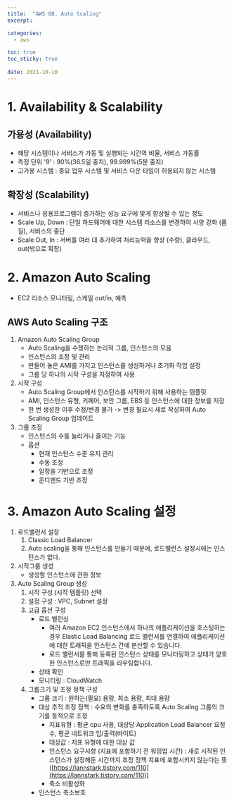 ```yaml
---
title:  "AWS 08. Auto Scaling"
excerpt:

categories:
  - aws

toc: true
toc_sticky: true
 
date: 2021-10-10
---
```


# 1. Availability & Scalability

## 가용성 (Availability)

-   해당 시스템이나 서비스가 가동 및 실행되는 시간의 비율, 서비스 가동률
-   측정 단위 '9' : 90%(36.5일 중지), 99.999%(5분 중지)
-   고가용 시스템 : 중요 업무 시스템 및 서비스 다운 타임이 허용되지 않는 시스템

## 확장성 (Scalability)

-   서비스나 응용프로그램이 증가하는 성능 요구에 맞게 향상될 수 있는 정도
-   Scale Up, Down : 단일 하드웨어에 대한 시스템 리소스를 변경하여 사양 강화 (품질), 서비스의 중단
-   Scale Out, In : 서버를 여러 대 추가하여 처리능력을 향상 (수량), 클라우드, out(밖으로 확장)

# 2. Amazon Auto Scaling

-   EC2 리소스 모니터링, 스케일 out/in, 예측

## AWS Auto Scaling 구조

1.  Amazon Auto Scaling Group
    -   Auto Scaling을 수행하는 논리적 그룹, 인스턴스의 모음
    -   인스턴스의 조정 및 관리
    -   만들어 놓은 AMI를 가지고 인스턴스를 생성하거나 초기화 작업 설정
    -   그룹 당 하나의 시작 구성을 지정하여 사용
2.  시작 구성
    -   Auto Scaling Group에서 인스턴스를 시작하기 위해 사용하는 템플릿
    -   AMI, 인스턴스 유형, 키페어, 보안 그룹, EBS 등 인스턴스에 대한 정보를 저장
    -   한 번 생성한 이후 수정/변경 불가 -> 변경 필요시 새로 작성하여 Auto Scaling Group 업데이트
3.  그룹 조정
    -   인스턴스의 수를 늘리거나 줄이는 기능
    -   옵션
        -   현재 인스턴스 수준 유지 관리
        -   수동 조정
        -   일정을 기반으로 조정
        -   온디맨드 기반 조정


# 3. Amazon Auto Scaling 설정

1.  로드밸런서 설정
    1.  Classic Load Balancer
    2.  Auto scaling을 통해 인스턴스를 만들기 때문에, 로드밸런스 설정시에는 인스턴스가 없다.
2.  시작그룹 생성
    -   생성할 인스턴스에 관한 정보
3.  Auto Scaling Group 생성
    1.  시작 구성 (시작 템플릿) 선택
    2.  설정 구성 : VPC, Subnet 설정
    3.  고급 옵션 구성
        -   로드 밸런싱
            -   여러 Amazon EC2 인스턴스에서 하나의 애플리케이션을 호스팅하는 경우 Elastic Load Balancing 로드 밸런서를 연결하여 애플리케이션에 대한 트래픽을 인스턴스 간에 분산할 수 있습니다.
            -   로드 밸런서를 통해 등록된 인스턴스 상태를 모니터링하고 상태가 양호한 인스턴스로만 트래픽을 라우팅합니다.
        -   상태 확인
        -   모니터링 : CloudWatch
    4.  그룹크기 및 조정 정책 구성
        -   그룹 크기 : 원하는(필요) 용량, 최소 용량, 최대 용량
        -   대상 추적 조정 정책 : 수요의 변화를 충족하도록 Auto Scaling 그룹의 크기를 동적으로 조정
            -   지표유형 : 평균 cpu 사용, 대상당 Application Load Balancer 요청 수, 평균 네트워크 입/출력(바이트)
            -   대상값 : 지표 유형에 대한 대상 값
            -   인스턴스 요구사항 (지표에 포함하기 전 워밍업 시간) : 새로 시작된 인스턴스가 설정해둔 시간까지 조정 정책 지표에 포함시키지 않는다는 뜻 ([https://lannstark.tistory.com/110](https://lannstark.tistory.com/110))
            -   축소 비활성화
        -   인스턴스 축소보호
